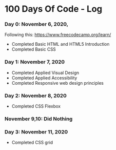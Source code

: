 # 100 Days Of Code - Log

### Day 0: November 6, 2020,
Following this: https://www.freecodecamp.org/learn/
  * Completed Basic HTML and HTML5 Introduction
  * Completed Basic CSS

### Day 1: November 7, 2020
  * Completed Applied Visual Design
  * Completed Applied Accessibility
  * Completed Responsive web design principles
  
### Day 2: November 8, 2020
  * Completed CSS Flexbox

### November 9,10: Did Nothing

### Day 3: November 11, 2020
  * Completed CSS grid

